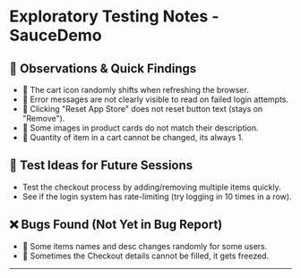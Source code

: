 # Exploratory Testing Notes - SauceDemo  

## 📌 Observations & Quick Findings  
- 🔹 The cart icon randomly shifts when refreshing the browser.  
- 🔹 Error messages are not clearly visible to read on failed login attempts.  
- 🔹 Clicking "Reset App Store" does not reset button text (stays on "Remove").  
- 🔹 Some images in product cards do not match their description.  
- 🔹 Quantity of item in a cart cannot be changed, its always 1.

## 📝 Test Ideas for Future Sessions  
- Test the checkout process by adding/removing multiple items quickly.  
- See if the login system has rate-limiting (try logging in 10 times in a row).  
 

## ❌ Bugs Found (Not Yet in Bug Report)  
- 🔹 Some items names and desc changes randomly for some users.  
- 🔹 Sometimes the Checkout details cannot be filled, it gets freezed.  

---
